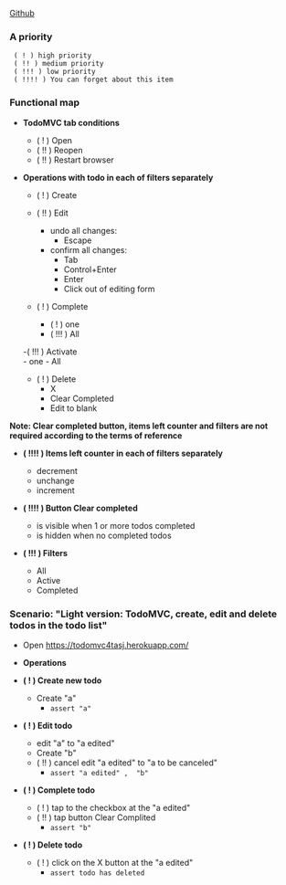 [Github](https://github.com/fkthereality/codarium/blob/ToDoMVC/todoMVC-test-plan.md)
### A priority ###
     ( ! ) high priority
     ( !! ) medium priority
     ( !!! ) low priority
     ( !!!! ) You can forget about this item

### Functional map ###
* **TodoMVC tab conditions**
    - ( ! ) Open
    - ( !! ) Reopen
    - ( !! ) Restart browser

* **Operations with todo in each of filters separately**
    - ( ! ) Create 
    - ( !! ) Edit 
      - undo all changes:    
          -  Escape 
      - confirm all changes:
          -  Tab
          -  Control+Enter
          -  Enter
          -  Click out of editing form 

    - ( ! ) Complete 
      - ( ! ) one 
      - ( !!! ) All

    -( !!! ) Activate  
      - one 
      - All

    - ( ! ) Delete 
       - X 
       - Clear Completed
       - Edit to blank


**Note: Clear completed button, items left counter and filters are not required according to the terms of reference**
* **( !!!! ) Items left counter in each of filters separately**
  
    - decrement
    - unchange
    - increment

* **( !!!! ) Button Clear completed**
    - is visible when  1 or more todos completed
    - is hidden when no completed todos
* **( !!! ) Filters**
    - All
    - Active
    - Completed  
  
  
### Scenario: "Light version: TodoMVC, create, edit and delete todos in the todo list" ###

* Open https://todomvc4tasj.herokuapp.com/
* **Operations**

 * **( ! ) Create new todo** 
   * Create "a" 
       + `assert "a"`
 * **( ! ) Edit todo** 
   * edit "a" to "a edited"
   * Create "b"
   * ( !! ) cancel edit "a edited" to "a to be canceled" 
     + `assert "a edited" ,  "b"`
     
* **( ! ) Complete todo** 
  * ( ! ) tap to the checkbox at the "a edited"
  * ( !! ) tap button Clear Complited 
      + `assert "b"`
* **( ! ) Delete todo** 
  * ( ! ) click on the X button at the "a edited"
       + `assert todo has deleted` 
